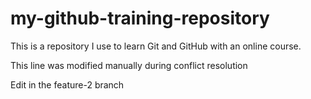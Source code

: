 # my-github-training-repository
This is a repository I use to learn Git and GitHub with an online course.

This line was modified manually during conflict resolution

Edit in the feature-2 branch

